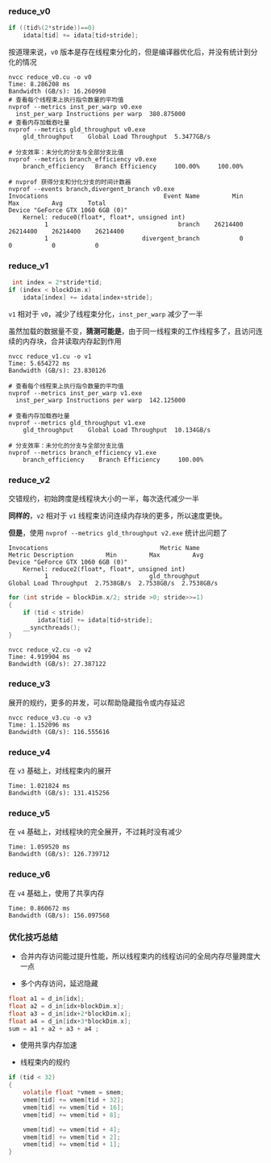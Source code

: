 
### reduce_v0

```c
if ((tid%(2*stride))==0)
    idata[tid] += idata[tid+stride];
```

按道理来说，`v0` 版本是存在线程束分化的，但是编译器优化后，并没有统计到分化的情况

```
nvcc reduce_v0.cu -o v0
Time: 8.286208 ms
Bandwidth (GB/s): 16.260998
# 查看每个线程束上执行指令数量的平均值
nvprof --metrics inst_per_warp v0.exe
  inst_per_warp Instructions per warp  380.875000
# 查看内存加载吞吐量
nvprof --metrics gld_throughput v0.exe
    gld_throughput    Global Load Throughput  5.3477GB/s

# 分支效率：未分化的分支与全部分支比值
nvprof --metrics branch_efficiency v0.exe
    branch_efficiency   Branch Efficiency     100.00%     100.00%

# nvprof 获得分支和分化分支的时间计数器
nvprof --events branch,divergent_branch v0.exe
Invocations                                Event Name         Min         Max         Avg       Total
Device "GeForce GTX 1060 6GB (0)"
    Kernel: reduce0(float*, float*, unsigned int)
          1                                    branch    26214400    26214400    26214400    26214400
          1                          divergent_branch           0           0           0           0
```

### reduce_v1

```c
 int index = 2*stride*tid;
if (index < blockDim.x)
    idata[index] += idata[index+stride];
```

`v1` 相对于 `v0`，减少了线程束分化，`inst_per_warp` 减少了一半

虽然加载的数据量不变，**猜测可能是**，由于同一线程束的工作线程多了，且访问连续的内存块，合并读取内存起到作用

```
nvcc reduce_v1.cu -o v1
Time: 5.654272 ms
Bandwidth (GB/s): 23.830126

# 查看每个线程束上执行指令数量的平均值
nvprof --metrics inst_per_warp v1.exe
  inst_per_warp Instructions per warp  142.125000

# 查看内存加载吞吐量
nvprof --metrics gld_throughput v1.exe
    gld_throughput    Global Load Throughput  10.134GB/s

# 分支效率：未分化的分支与全部分支比值
nvprof --metrics branch_efficiency v1.exe
    branch_efficiency    Branch Efficiency     100.00%
```

### reduce_v2

交错规约，初始跨度是线程块大小的一半，每次迭代减少一半

**同样的**，`v2` 相对于 `v1` 线程束访问连续内存块的更多，所以速度更快。

**但是**，使用 `nvprof --metrics gld_throughput v2.exe` 统计出问题了

```
Invocations                               Metric Name                        Metric Description         Min         Max         Avg
Device "GeForce GTX 1060 6GB (0)"
    Kernel: reduce2(float*, float*, unsigned int)
          1                            gld_throughput                    Global Load Throughput  2.7538GB/s  2.7538GB/s  2.7538GB/s
```


```c
for (int stride = blockDim.x/2; stride >0; stride>>=1)
{
    if (tid < stride)
        idata[tid] += idata[tid+stride];
    __syncthreads();
}
```

```
nvcc reduce_v2.cu -o v2
Time: 4.919904 ms
Bandwidth (GB/s): 27.387122
```


### reduce_v3

展开的规约，更多的并发，可以帮助隐藏指令或内存延迟

```
nvcc reduce_v3.cu -o v3
Time: 1.152096 ms
Bandwidth (GB/s): 116.555616
```

### reduce_v4

在 `v3` 基础上，对线程束内的展开

```
Time: 1.021824 ms
Bandwidth (GB/s): 131.415256
```


### reduce_v5

在 `v4` 基础上，对线程块的完全展开，不过耗时没有减少

```
Time: 1.059520 ms
Bandwidth (GB/s): 126.739712
```


### reduce_v6

在 `v4` 基础上，使用了共享内存

```
Time: 0.860672 ms
Bandwidth (GB/s): 156.097568
```


### 优化技巧总结


- 合并内存访问能过提升性能，所以线程束内的线程访问的全局内存尽量跨度大一点

- 多个内存访问，延迟隐藏

```c
float a1 = d_in[idx];
float a2 = d_in[idx+blockDim.x];
float a3 = d_in[idx+2*blockDim.x];
float a4 = d_in[idx+3*blockDim.x];
sum = a1 + a2 + a3 + a4 ;
```


- 使用共享内存加速

- 线程束内的规约

```c
if (tid < 32)
{
    volatile float *vmem = smem;
    vmem[tid] += vmem[tid + 32];
    vmem[tid] += vmem[tid + 16];
    vmem[tid] += vmem[tid + 8];

    vmem[tid] += vmem[tid + 4];
    vmem[tid] += vmem[tid + 2];
    vmem[tid] += vmem[tid + 1];
}
```

